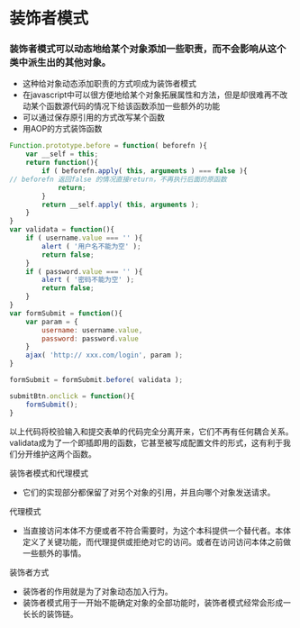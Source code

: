 # 装饰者模式
### 装饰者模式可以动态地给某个对象添加一些职责，而不会影响从这个类中派生出的其他对象。
- 这种给对象动态添加职责的方式呗成为装饰者模式
- 在javascript中可以很方便地给某个对象拓展属性和方法，但是却很难再不改动某个函数源代码的情况下给该函数添加一些额外的功能
- 可以通过保存原引用的方式改写某个函数
- 用AOP的方式装饰函数
```javascript
Function.prototype.before = function( beforefn ){
    var __self = this;
    return function(){
        if ( beforefn.apply( this, arguments ) === false ){
// beforefn 返回false 的情况直接return，不再执行后面的原函数
            return;
        }
        return __self.apply( this, arguments );
    }
}
var validata = function(){
    if ( username.value === '' ){
        alert ( '用户名不能为空' );
        return false;
    }
    if ( password.value === '' ){
        alert ( '密码不能为空' );
        return false;
    }
}
var formSubmit = function(){
    var param = {
        username: username.value,
        password: password.value
    }
    ajax( 'http:// xxx.com/login', param );
}

formSubmit = formSubmit.before( validata );

submitBtn.onclick = function(){
    formSubmit();
}
``` 
以上代码将校验输入和提交表单的代码完全分离开来，它们不再有任何耦合关系。validata成为了一个即插即用的函数，它甚至被写成配置文件的形式，这有利于我们分开维护这两个函数。

装饰者模式和代理模式
- 它们的实现部分都保留了对另个对象的引用，并且向哪个对象发送请求。

代理模式
- 当直接访问本体不方便或者不符合需要时，为这个本科提供一个替代者。本体定义了关键功能，而代理提供或拒绝对它的访问。或者在访问访问本体之前做一些额外的事情。

装饰者方式
- 装饰者的作用就是为了对象动态加入行为。
- 装饰者模式用于一开始不能确定对象的全部功能时，装饰者模式经常会形成一长长的装饰链。
